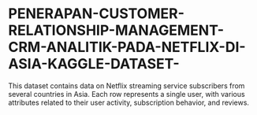 # PENERAPAN-CUSTOMER-RELATIONSHIP-MANAGEMENT-CRM-ANALITIK-PADA-NETFLIX-DI-ASIA-KAGGLE-DATASET-
This dataset contains data on Netflix streaming service subscribers from several countries in Asia. Each row represents a single user, with various attributes related to their user activity, subscription behavior, and reviews.

